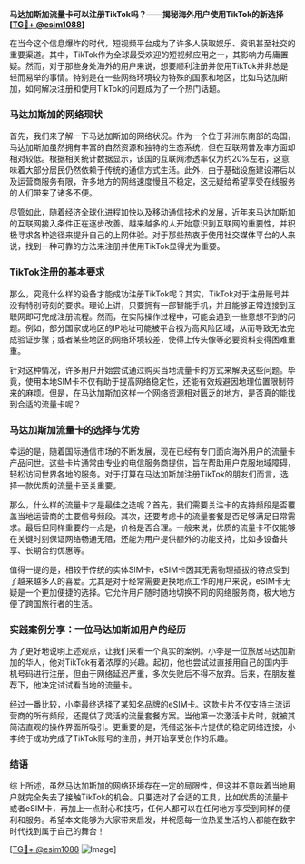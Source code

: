 **马达加斯加流量卡可以注册TikTok吗？——揭秘海外用户使用TikTok的新选择[[TG💪+ @esim1088](https://t.me/s/esim1088)]**

在当今这个信息爆炸的时代，短视频平台成为了许多人获取娱乐、资讯甚至社交的重要渠道。其中，TikTok作为全球最受欢迎的短视频应用之一，其影响力毋庸置疑。然而，对于那些身处海外的用户来说，想要顺利注册并使用TikTok并非总是轻而易举的事情。特别是在一些网络环境较为特殊的国家和地区，比如马达加斯加，如何解决注册和使用TikTok的问题成为了一个热门话题。

### 马达加斯加的网络现状

首先，我们来了解一下马达加斯加的网络状况。作为一个位于非洲东南部的岛国，马达加斯加虽然拥有丰富的自然资源和独特的生态系统，但在互联网普及率方面却相对较低。根据相关统计数据显示，该国的互联网渗透率仅为约20%左右，这意味着大部分居民仍然依赖于传统的通信方式生活。此外，由于基础设施建设滞后以及运营商服务有限，许多地方的网络速度慢且不稳定，这无疑给希望享受在线服务的人们带来了诸多不便。

尽管如此，随着经济全球化进程加快以及移动通信技术的发展，近年来马达加斯加的互联网接入条件正在逐步改善。越来越多的人开始意识到互联网的重要性，并积极寻求各种途径来提升自己的上网体验。对于那些热衷于使用社交媒体平台的人来说，找到一种可靠的方法来注册并使用TikTok显得尤为重要。

### TikTok注册的基本要求

那么，究竟什么样的设备才能成功注册TikTok呢？其实，TikTok对于注册账号并没有特别苛刻的要求。理论上讲，只要拥有一部智能手机，并且能够正常连接到互联网即可完成注册流程。然而，在实际操作过程中，可能会遇到一些意想不到的问题。例如，部分国家或地区的IP地址可能被平台视为高风险区域，从而导致无法完成验证步骤；或者某些地区的网络环境较差，使得上传头像等必要资料变得困难重重。

针对这种情况，许多用户开始尝试通过购买当地流量卡的方式来解决这些问题。毕竟，使用本地SIM卡不仅有助于提高网络稳定性，还能有效规避因地理位置限制带来的麻烦。但是，在马达加斯加这样一个网络资源相对匮乏的地方，是否真的能找到合适的流量卡呢？

### 马达加斯加流量卡的选择与优势

幸运的是，随着国际通信市场的不断发展，现在已经有专门面向海外用户的流量卡产品问世。这些卡片通常由专业的电信服务商提供，旨在帮助用户克服地域障碍，轻松访问世界各地的服务。对于打算在马达加斯加注册TikTok的朋友们而言，选择一款优质的流量卡至关重要。

那么，什么样的流量卡才是最佳之选呢？首先，我们需要关注卡的支持频段是否覆盖当地运营商的主要信号频段。其次，还要考虑卡的流量套餐是否足够满足日常需求。最后但同样重要的一点是，价格是否合理。一般来说，优质的流量卡不仅能够在关键时刻保证网络畅通无阻，还能为用户提供额外的功能支持，比如多设备共享、长期合约优惠等。

值得一提的是，相较于传统的实体SIM卡，eSIM卡因其无需物理插拔的特点受到了越来越多人的喜爱。尤其是对于经常需要更换地点工作的用户来说，eSIM卡无疑是一个更加便捷的选择。它允许用户随时随地切换不同的网络服务商，极大地方便了跨国旅行者的生活。

### 实践案例分享：一位马达加斯加用户的经历

为了更好地说明上述观点，让我们来看一个真实的案例。小李是一位旅居马达加斯加的华人，他对TikTok有着浓厚的兴趣。起初，他也尝试过直接用自己的国内手机号码进行注册，但由于网络延迟严重，多次失败后不得不放弃。后来，在朋友推荐下，他决定试试看当地的流量卡。

经过一番比较，小李最终选择了某知名品牌的eSIM卡。这款卡片不仅支持主流运营商的所有频段，还提供了灵活的流量套餐方案。当他第一次激活卡片时，就被其简洁直观的操作界面所吸引。更重要的是，凭借这张卡片提供的稳定网络连接，小李终于成功完成了TikTok账号的注册，并开始享受创作的乐趣。

### 结语

综上所述，虽然马达加斯加的网络环境存在一定的局限性，但这并不意味着当地用户就完全失去了接触TikTok的机会。只要选对了合适的工具，比如优质的流量卡或者eSIM卡，再加上一点耐心和技巧，任何人都可以在任何地方享受到同样的便利和服务。希望本文能够为大家带来启发，并祝愿每一位热爱生活的人都能在数字时代找到属于自己的舞台！

[[TG💪+ @esim1088](https://t.me/s/esim1088) ![Image](https://i.postimg.cc/4NQfJmqS/Snipaste-2025-05-13-00-14-12.png)]